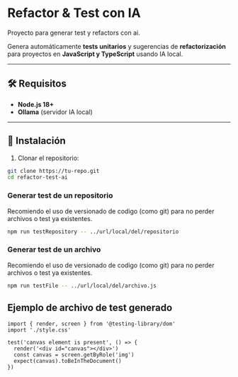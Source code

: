# Refactor & Test con IA
Proyecto para generar test y refactors con ai.

Genera automáticamente **tests unitarios** y sugerencias de **refactorización** para proyectos en **JavaScript y TypeScript** usando IA local.

---

## 🛠 Requisitos

- **Node.js 18+**  
- **Ollama** (servidor IA local)

---

## 💾 Instalación

1. Clonar el repositorio:  
```bash
git clone https://tu-repo.git
cd refactor-test-ai
```

### Generar test de un repositorio

Recomiendo el uso de versionado de codigo (como git) para no perder archivos o test ya existentes.

```bash
npm run testRepository -- ../url/local/del/repositorio
```

### Generar test de un archivo

Recomiendo el uso de versionado de codigo (como git) para no perder archivos o test ya existentes.

```bash
npm run testFile -- ../url/local/del/archivo.js
```

## Ejemplo de archivo de test generado

```
import { render, screen } from '@testing-library/dom'
import './style.css'

test('canvas element is present', () => {
  render('<div id="canvas"></div>')
  const canvas = screen.getByRole('img')
  expect(canvas).toBeInTheDocument()
})
```